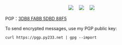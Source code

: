   <div align="center">
    <a href="https://py233.net/"><img src="https://img.shields.io/badge/Py's-Blog-blue" /></a>&emsp;
    <a href="https://x.com/233py/"><img src="https://img.shields.io/badge/x.com-@233py-000000?labelColor=555&logo=x&logoColor=fff&style=flat" /></a>&emsp;
    <a href="https://t.me/py233/"><img src="https://img.shields.io/badge/t.me-@py233-0088CC?labelColor=555&logo=telegram&logoColor=fff&style=flat" /></a>&emsp;
  </div>

PGP：<a href="https://pgp.py233.net/">3DB8 FABB 5DBD 88F5</a>

To send encrypted messages, use my PGP public key:   

`curl https://pgp.py233.net | gpg --import`